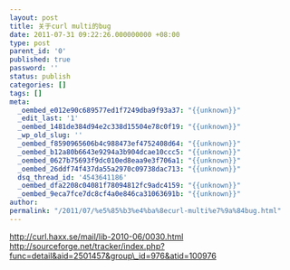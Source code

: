 ```yaml
---
layout: post
title: 关于curl multi的bug
date: 2011-07-31 09:22:26.000000000 +08:00
type: post
parent_id: '0'
published: true
password: ''
status: publish
categories: []
tags: []
meta:
  _oembed_e012e90c689577ed1f7249dba9f93a37: "{{unknown}}"
  _edit_last: '1'
  _oembed_1481de384d94e2c338d15504e78c0f19: "{{unknown}}"
  _wp_old_slug: ''
  _oembed_f8590965606b4c988473ef4752408d64: "{{unknown}}"
  _oembed_b12a80b6643e9294a3b904dcae10ccc5: "{{unknown}}"
  _oembed_0627b75693f9dc010ed8eaa9e3f706a1: "{{unknown}}"
  _oembed_26ddf74f437da55a2970c09738dac713: "{{unknown}}"
  dsq_thread_id: '4543641186'
  _oembed_dfa2208c04081f78094812fc9adc4159: "{{unknown}}"
  _oembed_9eca7fce7dc8cf4a0e846ca31063691b: "{{unknown}}"
author: 
permalink: "/2011/07/%e5%85%b3%e4%ba%8ecurl-multi%e7%9a%84bug.html"
---
```

http://curl.haxx.se/mail/lib-2010-06/0030.html  
http://sourceforge.net/tracker/index.php?func=detail&aid=2501457&group\_id=976&atid=100976

